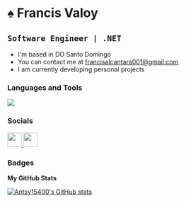 :spades: Francis Valoy
==================================

**`Software Engineer | .NET`**
----------------------

*   I'm based in DO Santo Domingo
*   You can contact me at [francisalcantara001@gmail.com](mailto:francisalcantara001@gmail.com)
*   I am currently developing personal projects

### Languages and Tools

<p align="left">
  <a href="https://skillicons.dev">
    <img src="https://skillicons.dev/icons?i=cs,dotnet,ts,js,html,css,git,docker," />
  </a>
</p>  
                    
### Socials
  
<div align="left">
    <a href="https://www.github.com/Antsy15400" target="_blank" rel="noreferrer">
        <img src="https://cdn.jsdelivr.net/gh/devicons/devicon/icons/github/github-original.svg" width="32" height="32" />  
    </a> 
    <a href="https://www.linkedin.com/in/francis-alcantara-674356213" target="_blank" rel="noreferrer">
        <img src="https://raw.githubusercontent.com/danielcranney/readme-generator/main/public/icons/socials/linkedin.svg" width="32" height="32" />
    </a>
</div>

### Badges

<b>My GitHub Stats</b>

<a href="http://www.github.com/Antsy15400"><img src="https://github-readme-stats.vercel.app/api?username=Antsy15400&show_icons=true&theme=dark" alt="Antsy15400's GitHub stats" /></a>
